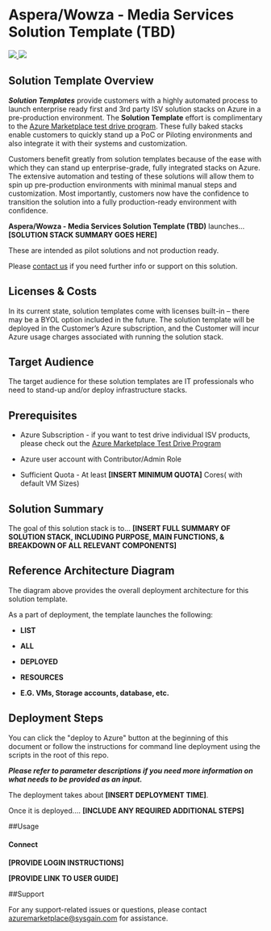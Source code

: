 # Aspera/Wowza - Media Services Solution Template (TBD)

<a href="">
<img src="http://azuredeploy.net/deploybutton.png"/>
</a>

<a href="">
<img src="http://armviz.io/visualizebutton.png"/>
</a>

## Solution Template Overview
***Solution Templates*** provide customers with a highly automated process to launch enterprise ready first and 3rd party ISV solution stacks on Azure in a pre-production environment. The **Solution Template** effort is complimentary to the [Azure Marketplace test drive program](https://azure.microsoft.com/en-us/marketplace/test-drives/). These fully baked stacks enable customers to quickly stand up a PoC or Piloting environments and also integrate it with their systems and customization.

Customers benefit greatly from solution templates because of the ease with which they can stand up enterprise-grade, fully integrated stacks on Azure. The extensive automation and testing of these solutions will allow them to spin up pre-production environments with minimal manual steps and customization.  Most importantly, customers now have the confidence to transition the solution into a fully production-ready environment with confidence.

**Aspera/Wowza - Media Services Solution Template (TBD)** launches... **[SOLUTION STACK SUMMARY GOES HERE]** 

These are intended as pilot solutions and not production ready.

Please [contact us](azuremarketplace@sysgain.com) if you need further info or support on this solution.

## Licenses & Costs
In its current state, solution templates come with licenses built-in – there may be a BYOL option included in the future. The solution template will be deployed in the Customer’s Azure subscription, and the Customer will incur Azure usage charges associated with running the solution stack.

## Target Audience
The target audience for these solution templates are IT professionals who need to stand-up and/or deploy infrastructure stacks.

## Prerequisites
* Azure Subscription - if you want to test drive individual ISV products, please check out the [Azure Marketplace Test Drive Program ](https://azure.microsoft.com/en-us/marketplace/test-drives/)

* Azure user account with Contributor/Admin Role

* Sufficient Quota - At least **[INSERT MINIMUM QUOTA]** Cores( with default VM Sizes)

## Solution Summary
The goal of this solution stack is to... 
**[INSERT FULL SUMMARY OF SOLUTION STACK, INCLUDING PURPOSE, MAIN FUNCTIONS, & BREAKDOWN OF ALL RELEVANT COMPONENTS]**

## Reference Architecture Diagram


The diagram above provides the overall deployment architecture for this solution template.

As a part of deployment, the template launches the following:

* **LIST**

* **ALL**

* **DEPLOYED**

* **RESOURCES**

* **E.G. VMs, Storage accounts, database, etc.**

## Deployment Steps
You can click the "deploy to Azure" button at the beginning of this document or follow the instructions for command line deployment using the scripts in the root of this repo.

***Please refer to parameter descriptions if you need more information on what needs to be provided as an input.***

The deployment takes about **[INSERT DEPLOYMENT TIME]**. 

Once it is deployed.... **[INCLUDE ANY REQUIRED ADDITIONAL STEPS]**

##Usage
#### Connect

**[PROVIDE LOGIN INSTRUCTIONS]**

**[PROVIDE LINK TO USER GUIDE]**

##Support

For any support-related issues or questions, please contact azuremarketplace@sysgain.com for assistance.
